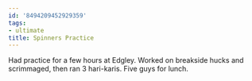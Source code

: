 ```yaml
---
id: '8494209452929359'
tags:
- ultimate
title: Spinners Practice
---
```


Had practice for a few hours at Edgley. Worked on breakside hucks and scrimmaged, then ran 3 hari-karis. Five guys for lunch.

